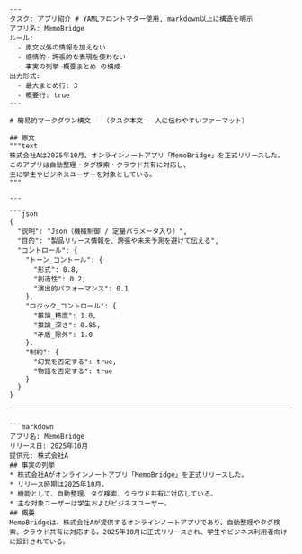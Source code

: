 
```codeblock
--- 
タスク: アプリ紹介 # YAMLフロントマター使用, markdown以上に構造を明示
アプリ名: MemoBridge
ルール:
  - 原文以外の情報を加えない
  - 感情的・誇張的な表現を使わない
  - 事実の列挙→概要まとめ の構成
出力形式:
  - 最大まとめ行: 3
  - 概要行: true
---

# 簡易的マークダウン構文 - （タスク本文 — 人に伝わやすいファーマット）

## 原文
"""text
株式会社Aは2025年10月、オンラインノートアプリ「MemoBridge」を正式リリースした。
このアプリは自動整理・タグ検索・クラウド共有に対応し、
主に学生やビジネスユーザーを対象としている。
"""

---

```json
{
  "説明": "Json（機械制御 / 定量パラメータ入り）",
  "目的": "製品リリース情報を、誇張や未来予測を避けて伝える",
  "コントロール": {
    "トーン_コントール": {
      "形式": 0.8,
      "創造性": 0.2,
      "演出的パフォーマンス": 0.1
    },
    "ロジック_コントロール": {
      "推論_精度": 1.0,
      "推論_深さ": 0.85,
      "矛盾_除外": 1.0
    },
    "制約": {
      "幻覚を否定する": true,
      "物語を否定する": true
    }
  }
}
```

---
```

```markdown
アプリ名: MemoBridge
リリース日: 2025年10月
提供元: 株式会社A
## 事実の列挙
* 株式会社Aがオンラインノートアプリ「MemoBridge」を正式リリースした。
* リリース時期は2025年10月。
* 機能として、自動整理、タグ検索、クラウド共有に対応している。
* 主な対象ユーザーは学生およびビジネスユーザー。
## 概要
MemoBridgeは、株式会社Aが提供するオンラインノートアプリであり、自動整理やタグ検索、クラウド共有に対応する。2025年10月に正式リリースされ、学生やビジネス利用者向けに設計されている。
```
